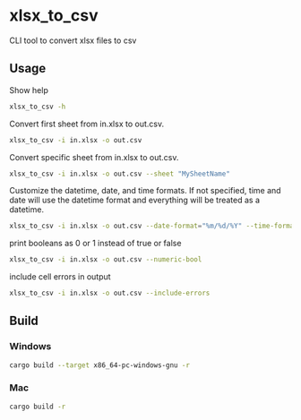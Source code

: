 # xlsx_to_csv

CLI tool to convert xlsx files to csv

## Usage

Show help

```bash
xlsx_to_csv -h
```

Convert first sheet from in.xlsx to out.csv.

```bash
xlsx_to_csv -i in.xlsx -o out.csv
```

Convert specific sheet from in.xlsx to out.csv.

```bash
xlsx_to_csv -i in.xlsx -o out.csv --sheet "MySheetName"
```

Customize the datetime, date, and time formats. If not specified, time and date will use the datetime format and everything will be treated as a datetime.

```bash
xlsx_to_csv -i in.xlsx -o out.csv --date-format="%m/%d/%Y" --time-format="%r" --datetime-format="%m/%d/%Y %r"
```

print booleans as 0 or 1 instead of true or false

```bash
xlsx_to_csv -i in.xlsx -o out.csv --numeric-bool
```

include cell errors in output

```bash
xlsx_to_csv -i in.xlsx -o out.csv --include-errors
```

## Build

### Windows

```bash
cargo build --target x86_64-pc-windows-gnu -r
```

### Mac

```bash
cargo build -r
```
